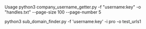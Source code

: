 Usage
python3 company_username_getter.py -f "username:key" -o "handles.txt" --page-size 100 --page-number 5


python3 sub_domain_finder.py -f 'username:key' -i pro -o test_urls1
